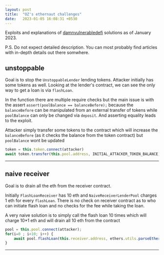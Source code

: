 ```yaml
---
layout: post
title:  "OZ's ethernaut challenges"
date:   2023-01-05 16:08:31 +0530
---
```


Exploits and explanations of [damnvulnerabledefi](https://www.damnvulnerabledefi.xyz/) solutions as of January 2023.

P.S. Do not expect detailed description. You can most probably find articles with in-depth details out there somwhere.


## unstoppable

Goal is to stop the `UnstoppableLender` lending tokens. Attacker initially has some tokens as well. Looking at the lender's contract, we can see the only way to get a loan is via `flashLoan`. 

In the function there are multiple require checks but the main issue is with the assert `assert(poolBalance == balanceBefore);` because the `balanceBefore` can be manipulated from an external transfer of tokens while `poolBalance` can only be changed via `deposit`. And asserting equality leads to the exploit.

Attacker simply transfer some tokens to the contract which will increase the `balanceBefore` (as it checks the balance from the token contract) but `poolBalance` wont be updated

```javascript
token = this.token.connect(attacker)
await token.transfer(this.pool.address, INITIAL_ATTACKER_TOKEN_BALANCE);
```

---

## naive receiver

Goal is to drain all the eth from the receiver contract. 

Initially `FlashLoanReceiver` has 10 eth and `NaiveReceiverLenderPool` charges 1 eth for every `flashLoan`. There is no check on receiver contract as to who can initiate flash loan and no checks for the fee while taking the loan.

A very naive solution is to simply call the flash loan 10 times which will charge 10*1 eth and will drain all 10 eth from the contract

```javascript
pool = this.pool.connect(attacker);
for(i=0 ; i<10; i++) {
    await pool.flashLoan(this.receiver.address, ethers.utils.parseEther('1'));
}  
```

--- 